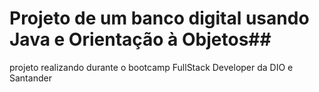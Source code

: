# Projeto de um banco digital usando Java e Orientação à Objetos##
projeto realizando durante o bootcamp FullStack Developer da DIO e Santander